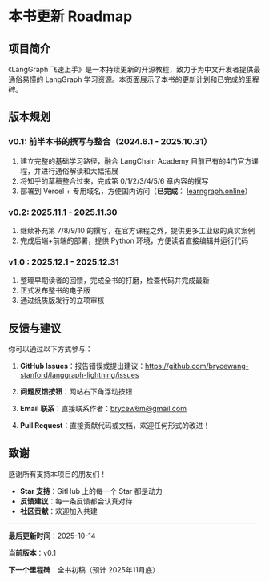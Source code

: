 # 本书更新 Roadmap

## 项目简介

《LangGraph 飞速上手》是一本持续更新的开源教程，致力于为中文开发者提供最通俗易懂的 LangGraph 学习资源。本页面展示了本书的更新计划和已完成的里程碑。

## 版本规划

### v0.1: 前半本书的撰写与整合（2024.6.1 - 2025.10.31）
1. 建立完整的基础学习路径，融合 LangChain Academy 目前已有的4门官方课程，并进行通俗解读和大幅拓展
2. 将知乎的草稿整合过来，完成第 0/1/2/3/4/5/6 章内容的撰写
3. 部署到 Vercel + 专用域名，方便国内访问（**已完成**： [learngraph.online](https://www.learngraph.online)）

### v0.2: 2025.11.1 - 2025.11.30
1. 继续补充第 7/8/9/10 的撰写，在官方课程之外，提供更多工业级的真实案例
2. 完成后端+前端的部署，提供 Python 环境，方便读者直接编辑并运行代码

### v1.0 : 2025.12.1 - 2025.12.31
1. 整理早期读者的回馈，完成全书的打磨，检查代码并完成最新
2. 正式发布整书的电子版
3. 通过纸质版发行的立项审核


## 反馈与建议

你可以通过以下方式参与：

1. **GitHub Issues**：报告错误或提出建议：https://github.com/brycewang-stanford/langgraph-lightning/issues

2. **问题反馈按钮**：网站右下角浮动按钮

3. **Email 联系**：直接联系作者：brycew6m@gmail.com

4. **Pull Request**：直接贡献代码或文档，欢迎任何形式的改进！


## 致谢

感谢所有支持本项目的朋友们！

- **Star 支持**：GitHub 上的每一个 Star 都是动力
- **反馈建议**：每一条反馈都会认真对待
- **社区贡献**：欢迎加入共建

---

**最后更新时间**：2025-10-14

**当前版本**：v0.1

**下一个里程碑**：全书初稿（预计 2025年11月底）
